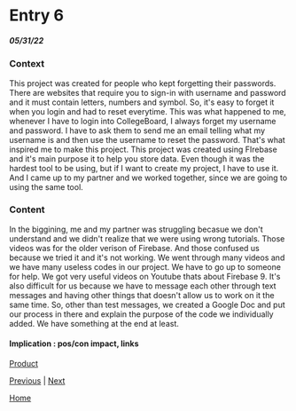 # Entry 6
##### 05/31/22

### Context

This project was created for people who kept forgetting their passwords. There are websites that require you to sign-in with username and password and it must contain letters, numbers and symbol. So, it's easy to forget it when you login and had to reset everytime. This was what happened to me, whenever I have to login into CollegeBoard, I always forget my username and password. I have to ask them to send me an email telling what my username is and then use the username to reset the password. That's what inspired me to make this project. This project was created using FIrebase and it's main purpose it to help you store data. Even though it was the hardest tool to be using, but if I want to create my project, I have to use it. And I came up to my partner and we worked together, since we are going to using the same tool.

### Content

In the biggining, me and my partner was struggling becasue we don't understand and we didn't realize that we were using wrong tutorials. Those videos was for the older verison of Firebase. And those confused us because we tried it and it's not working. We went through many videos and we have many useless codes in our project. We have to go up to someone for help. We got very useful videos on Youtube thats about Firebase 9. It's also difficult for us because we have to message each other through text messages and having other things that doesn't allow us to work on it the same time. So, other than test messages, we created a Google Doc and put our process in there and explain the purpose of the code we individually added. We have something at the end at least.


#### Implication : pos/con impact, links

[Product](https://bonniel1507.github.io/the-pass-saver/dist/index.html)


[Previous](entry05.md) | [Next](entry07.md)

[Home](../README.md)
